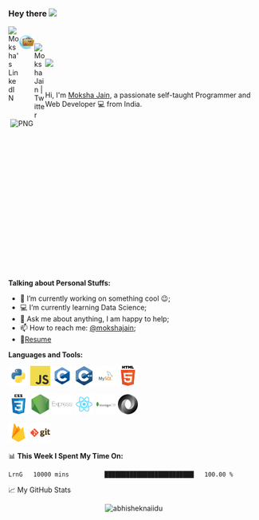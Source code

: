### Hey there <img src="https://media.giphy.com/media/hvRJCLFzcasrR4ia7z/giphy.gif" width="25px">

<a href="https://www.linkedin.com/in/moksha-jain-0ba25b18b/">
  <img align="left" alt="Moksha's LinkedIN" margin-left="10px" width="22px" src="https://raw.githubusercontent.com/peterthehan/peterthehan/master/assets/linkedin.svg" />
</a> </br>
<a href="https://mokshajain.herokuapp.com">
  <img align="left" alt="Moksha Jain | Twitter" width="30px" src="https://github.com/111moksha/111moksha/blob/main/portfolio.png" />
</a></br>
<a href="https://twitter.com/MokshaJ00594374">
  <img align="left" alt="Moksha Jain | Twitter" width="22px" src="https://raw.githubusercontent.com/peterthehan/peterthehan/master/assets/twitter.svg" />
</a></br>

![](https://visitor-badge.glitch.me/badge?page_id=111moksha.111moksha)

<br />

Hi, I'm [Moksha Jain](https://mokshajain.herokuapp.com/), a passionate self-taught Programmer and Web Developer 💻 from India.

  <img align="right" alt="PNG" src="https://github.com/111moksha/111moksha/blob/main/8751%20copy.png" width="500" height="320" />
  
**Talking about Personal Stuffs:**

- 👩 I’m currently working on something cool :wink:;
- 💻 I’m currently learning Data Science; 
- 💬 Ask me about anything, I am happy to help;
- 📫 How to reach me: [@mokshajain](https://www.linkedin.com/in/moksha-jain-0ba25b18b/);
- 📝[Resume](https://drive.google.com/file/d/12jJsDnKUyEBNNywAF5Pdo2TGkhAsRZQ7/view?usp=sharing)

**Languages and Tools:**  

<code><img height="40" margin-bottom="10px" src="https://raw.githubusercontent.com/github/explore/80688e429a7d4ef2fca1e82350fe8e3517d3494d/topics/python/python.png"></code>
<code><img height="40" margin-bottom="10px" src="https://raw.githubusercontent.com/github/explore/80688e429a7d4ef2fca1e82350fe8e3517d3494d/topics/javascript/javascript.png"></code>
<code><img height="40" margin-bottom="10px" src="https://raw.githubusercontent.com/github/explore/80688e429a7d4ef2fca1e82350fe8e3517d3494d/topics/c/c.png"></code>
<code><img height="40" margin-bottom="10px" src="https://raw.githubusercontent.com/github/explore/80688e429a7d4ef2fca1e82350fe8e3517d3494d/topics/cpp/cpp.png"></code>
<code><img height="40" margin-bottom="10px" src="https://raw.githubusercontent.com/github/explore/80688e429a7d4ef2fca1e82350fe8e3517d3494d/topics/mysql/mysql.png"></code>
<code><img height="40" margin-bottom="10px" src="https://raw.githubusercontent.com/github/explore/80688e429a7d4ef2fca1e82350fe8e3517d3494d/topics/html/html.png"></code>

<code><img height="40" margin-bottom="10px" src="https://raw.githubusercontent.com/github/explore/80688e429a7d4ef2fca1e82350fe8e3517d3494d/topics/css/css.png"></code>
<code><img height="40" margin-bottom="10px" src="https://raw.githubusercontent.com/github/explore/80688e429a7d4ef2fca1e82350fe8e3517d3494d/topics/nodejs/nodejs.png"></code>
<code><img height="40" margin-bottom="10px" src="https://raw.githubusercontent.com/github/explore/80688e429a7d4ef2fca1e82350fe8e3517d3494d/topics/express/express.png"></code>
<code><img height="40" margin-bottom="10px" src="https://raw.githubusercontent.com/github/explore/80688e429a7d4ef2fca1e82350fe8e3517d3494d/topics/react/react.png"></code>
<code><img height="40" margin-bottom="10px" src="https://raw.githubusercontent.com/github/explore/80688e429a7d4ef2fca1e82350fe8e3517d3494d/topics/mongodb/mongodb.png"></code>
<code><img height="40" margin-bottom="10px" src="https://raw.githubusercontent.com/github/explore/80688e429a7d4ef2fca1e82350fe8e3517d3494d/topics/json/json.png"></code>

<code><img height="40" margin-bottom="10px" src="https://raw.githubusercontent.com/github/explore/80688e429a7d4ef2fca1e82350fe8e3517d3494d/topics/firebase/firebase.png"></code>
<code><img height="40" margin-bottom="10px" src="https://raw.githubusercontent.com/github/explore/80688e429a7d4ef2fca1e82350fe8e3517d3494d/topics/git/git.png"></code>

📊 **This Week I Spent My Time On:**
<!--START_SECTION:waka-->
```text
LrnG   10000 mins          █████████████████████████   100.00 % 
```
<!--END_SECTION:waka-->
📈 My GitHub Stats

<p align="center"> <img src="https://github-readme-stats.vercel.app/api?username=111moksha&show_icons=true&theme=gotham" alt="abhisheknaiidu" />


<!--

Here are some ideas to get you started:

- 🔭 I’m currently working on ...
- 🌱 I’m currently learning ...
- 👯 I’m looking to collaborate on ...
- 🤔 I’m looking for help with ...
- 💬 Ask me about ...
- 📫 How to reach me: ...
- 😄 Pronouns: ...
- ⚡ Fun fact: ...
-->
